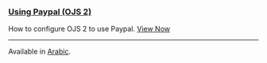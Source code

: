 
### [Using Paypal (OJS 2)](/using-paypal-for-ojs-and-ocs/en/)

How to configure OJS 2 to use Paypal. [View Now](/using-paypal-for-ojs-and-ocs/)

---

<span class='fa fa-language'></span> Available in [Arabic](/learning-ojs/ar/).

